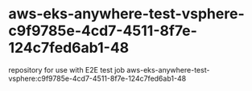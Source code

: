 # aws-eks-anywhere-test-vsphere-c9f9785e-4cd7-4511-8f7e-124c7fed6ab1-48
repository for use with E2E test job aws-eks-anywhere-test-vsphere:c9f9785e-4cd7-4511-8f7e-124c7fed6ab1-48
